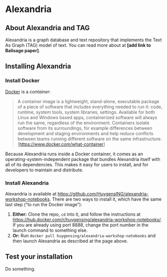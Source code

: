 # Alexandria

## About Alexandria and TAG

Alexandria is a graph database and text repository that implements the Text As Graph (TAG) model of text. You can read more about at **[add link to Balisage paper]**.

## Installing Alexandria

### Install Docker

[Docker](https://hub.docker.com/) is a *container*:

> A container image is a lightweight, stand-alone, executable package of a piece of software that includes everything needed to run it: code, runtime, system tools, system libraries, settings. Available for both Linux and Windows based apps, containerized software will always run the same, regardless of the environment. Containers isolate software from its surroundings, for example differences between development and staging environments and help reduce conflicts between teams running different software on the same infrastructure. [<https://www.docker.com/what-container>]

Because Alexandria runs inside a Docker container, it comes as an operating-system-independent package that bundles Alexandria itself with all of its dependencies. This makes it easy for users to install, and for developers to maintain and distribute.

### Install Alexandria

Alexandria is available at <https://github.com/HuygensING/alexandria-workshop-notebooks>. There are two ways to install it, which have the same last step (“to run the Docker image”):

1. **Either:** Clone the repo, `cd` into it, and follow the instructions at <https://hub.docker.com/r/huygensing/alexandria-workshop-notebooks/>. If you are already using port 8888, change the port number in the launch command to something else.
2. **Or:** Run `docker pull huygensing/alexandria-workshop-notebooks` and then launch Alexandria as described at the page above.

## Test your installation

Do something.